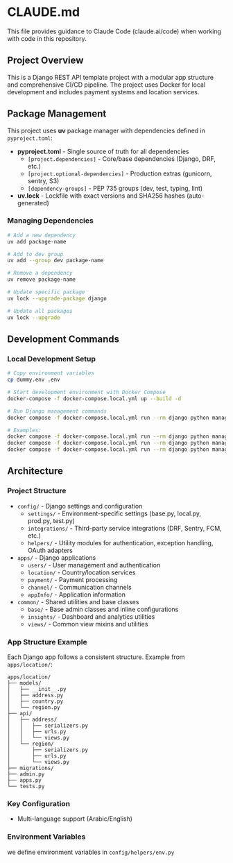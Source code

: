 # CLAUDE.md

This file provides guidance to Claude Code (claude.ai/code) when working with code in this repository.

## Project Overview

This is a Django REST API template project with a modular app structure and comprehensive CI/CD pipeline. The project
uses Docker for local development and includes payment systems and location services.

## Package Management

This project uses **uv** package manager with dependencies defined in `pyproject.toml`:

- **pyproject.toml** - Single source of truth for all dependencies
  - `[project.dependencies]` - Core/base dependencies (Django, DRF, etc.)
  - `[project.optional-dependencies]` - Production extras (gunicorn, sentry, S3)
  - `[dependency-groups]` - PEP 735 groups (dev, test, typing, lint)
- **uv.lock** - Lockfile with exact versions and SHA256 hashes (auto-generated)

### Managing Dependencies

```bash
# Add a new dependency
uv add package-name

# Add to dev group
uv add --group dev package-name

# Remove a dependency
uv remove package-name

# Update specific package
uv lock --upgrade-package django

# Update all packages
uv lock --upgrade
```

## Development Commands

### Local Development Setup

```bash
# Copy environment variables
cp dummy.env .env

# Start development environment with Docker Compose
docker-compose -f docker-compose.local.yml up --build -d

# Run Django management commands
docker compose -f docker-compose.local.yml run --rm django python manage.py [command]

# Examples:
docker compose -f docker-compose.local.yml run --rm django python manage.py makemigrations
docker compose -f docker-compose.local.yml run --rm django python manage.py migrate
docker compose -f docker-compose.local.yml run --rm django python manage.py createsuperuser
```

## Architecture

### Project Structure

- `config/` - Django settings and configuration
    - `settings/` - Environment-specific settings (base.py, local.py, prod.py, test.py)
    - `integrations/` - Third-party service integrations (DRF, Sentry, FCM, etc.)
    - `helpers/` - Utility modules for authentication, exception handling, OAuth adapters
- `apps/` - Django applications
    - `users/` - User management and authentication
    - `location/` - Country/location services
    - `payment/` - Payment processing
    - `channel/` - Communication channels
    - `appInfo/` - Application information
- `common/` - Shared utilities and base classes
    - `base/` - Base admin classes and inline configurations
    - `insights/` - Dashboard and analytics utilities
    - `views/` - Common view mixins and utilities

### App Structure Example

Each Django app follows a consistent structure. Example from `apps/location/`:

```
apps/location/
├── models/
│   ├── __init__.py
│   ├── address.py
│   ├── country.py
│   └── region.py
├── api/
│   ├── address/
│   │   ├── serializers.py
│   │   ├── urls.py
│   │   └── views.py
│   └── region/
│       ├── serializers.py
│       ├── urls.py
│       └── views.py
├── migrations/
├── admin.py
├── apps.py
└── tests.py
```

### Key Configuration

- Multi-language support (Arabic/English)

### Environment Variables

we define environment variables in `config/helpers/env.py`
